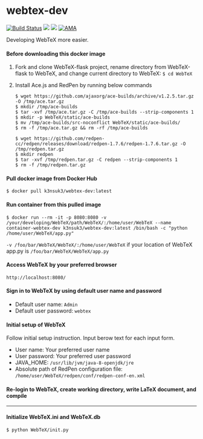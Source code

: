 # webtex-dev
[![Build Status](https://travis-ci.org/k3nsuk3/webtex-dev.svg?branch=master)](https://travis-ci.org/k3nsuk3/webtex-dev)
[![](https://images.microbadger.com/badges/image/k3nsuk3/webtex-dev.svg)](https://microbadger.com/images/k3nsuk3/webtex-dev "Get your own image badge on microbadger.com")
[![](https://images.microbadger.com/badges/version/k3nsuk3/webtex-dev.svg)](https://microbadger.com/images/k3nsuk3/webtex-dev "Get your own version badge on microbadger.com")
[![AMA](https://img.shields.io/badge/ask%20me-anything-0e7fc0.svg)](https://github.com/k3nsuk3/ama)

Developing WebTeX more easier.

#### Before downloading this docker image

1. Fork and clone WebTeX-flask project, rename directory from WebTeX-flask to WebTeX, and change current directory to WebTeX: `$ cd WebTeX`

2. Install Ace.js and RedPen by running below commands

   ````
   $ wget https://github.com/ajaxorg/ace-builds/archive/v1.2.5.tar.gz -O /tmp/ace.tar.gz
   $ mkdir /tmp/ace-builds
   $ tar -xvf /tmp/ace.tar.gz -C /tmp/ace-builds --strip-components 1
   $ mkdir -p WebTeX/static/ace-builds
   $ mv /tmp/ace-builds/src-noconflict WebTeX/static/ace-builds/
   $ rm -f /tmp/ace.tar.gz && rm -rf /tmp/ace-builds

   $ wget https://github.com/redpen-cc/redpen/releases/download/redpen-1.7.6/redpen-1.7.6.tar.gz -O /tmp/redpen.tar.gz
   $ mkdir redpen
   $ tar -xvf /tmp/redpen.tar.gz -C redpen --strip-components 1
   $ rm -f /tmp/redpen.tar.gz
   ````

#### Pull docker image from Docker Hub

```
$ docker pull k3nsuk3/webtex-dev:latest
```

#### Run container from this pulled image
```
$ docker run --rm -it -p 8080:8080 -v /your/developing/WebTeX/path/WebTeX/:/home/user/WebTeX --name container-webtex-dev k3nsuk3/webtex-dev:latest /bin/bash -c "python /home/user/WebTeX/app.py"
```

`-v /foo/bar/WebTeX/WebTeX/:/home/user/WebTeX` if your location of WebTeX app.py is `/foo/bar/WebTeX/WebTeX/app.py`

#### Access WebTeX by your preferred browser

```
http://localhost:8080/
```

#### Sign in to WebTeX by using default user name and password
- Default user name: `Admin`
- Default user password: `webtex`

#### Initial setup of WebTeX
Follow initial setup instruction. Input berow text for each input form.
- User name: Your preferred user name
- User password: Your preferred user password
- JAVA_HOME: `/usr/lib/jvm/java-8-openjdk/jre`
- Absolute path of RedPen configuration file: `/home/user/WebTeX/redpen/conf/redpen-conf-en.xml`

#### Re-login to WebTeX, create working directory, write LaTeX document, and compile

-----

#### Initialize WebTeX.ini and WebTeX.db

```
$ python WebTeX/init.py
```




